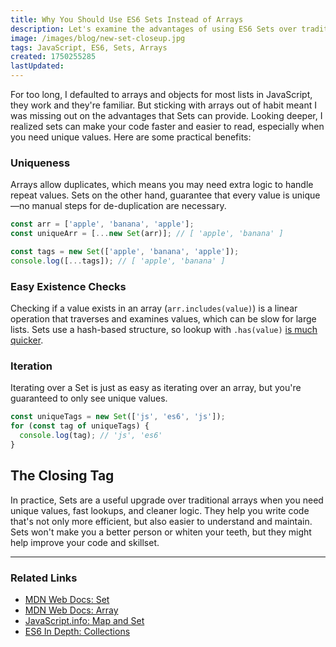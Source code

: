 ```yaml
---
title: Why You Should Use ES6 Sets Instead of Arrays
description: Let's examine the advantages of using ES6 Sets over traditional arrays for unique value storage, better performance, and cleaner code.
image: /images/blog/new-set-closeup.jpg
tags: JavaScript, ES6, Sets, Arrays
created: 1750255285
lastUpdated:
---
```


For too long, I defaulted to arrays and objects for most lists in JavaScript, they work and they're familiar. But sticking with arrays out of habit meant I was missing out on the advantages that Sets can provide. Looking deeper, I realized sets can make your code faster and easier to read, especially when you need unique values. Here are some practical benefits: 

### Uniqueness

Arrays allow duplicates, which means you may need extra logic to handle repeat values. Sets on the other hand, guarantee that every value is unique—no manual steps for de-duplication are necessary. 

```js
const arr = ['apple', 'banana', 'apple'];
const uniqueArr = [...new Set(arr)]; // [ 'apple', 'banana' ]

const tags = new Set(['apple', 'banana', 'apple']);
console.log([...tags]); // [ 'apple', 'banana' ]
```

### Easy Existence Checks

Checking if a value exists in an array (`arr.includes(value)`) is a linear operation that traverses and examines values, which can be slow for large lists. Sets use a hash-based structure, so lookup with `.has(value)` [is much quicker](https://github.com/anvaka/set-vs-object).

### Iteration

Iterating over a Set is just as easy as iterating over an array, but you're guaranteed to only see unique values.

```js
const uniqueTags = new Set(['js', 'es6', 'js']);
for (const tag of uniqueTags) {
  console.log(tag); // 'js', 'es6'
}
```

## The Closing Tag

In practice, Sets are a useful upgrade over traditional arrays when you need unique values, fast lookups, and cleaner logic. They help you write code that's not only more efficient, but also easier to understand and maintain. Sets won't make you a better person or whiten your teeth, but they might help improve your code and skillset.

---

### Related Links
- [MDN Web Docs: Set](https://developer.mozilla.org/en-US/docs/Web/JavaScript/Reference/Global_Objects/Set)
- [MDN Web Docs: Array](https://developer.mozilla.org/en-US/docs/Web/JavaScript/Reference/Global_Objects/Array)
- [JavaScript.info: Map and Set](https://javascript.info/map-set)
- [ES6 In Depth: Collections](https://hacks.mozilla.org/2015/06/es6-in-depth-collections/)
